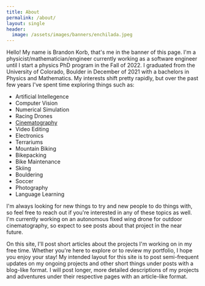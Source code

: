 ```yaml
---
title: About
permalink: /about/
layout: single
header:
  image: /assets/images/banners/enchilada.jpeg
---
```


Hello!  My name is Brandon Korb, that's me in the banner of this page.  I'm a physicist/mathematician/engineer currently working as a software engineer until I start a physics PhD program in the Fall of 2022.  I graduated from the University of Colorado, Boulder in December of 2021 with a bachelors in Physics and Mathematics.  My interests shift pretty rapidly, but over the past few years I've spent time exploring things such as:
 - Artificial Intellegence
 - Computer Vision
 - Numerical Simulation
 - Racing Drones
 - [Cinematography](/tags/#cinematography)
 - Video Editing
 - Electronics
 - Terrariums
 - Mountain Biking
 - Bikepacking
 - Bike Maintenance
 - Skiing
 - Bouldering
 - Soccer
 - Photography
 - Language Learning

I'm always looking for new things to try and new people to do things with, so feel free to reach out if you're interested in any of these topics as well.  I'm currently working on an autonomous fixed wing drone for outdoor cinematography, so expect to see posts about that project in the near future.

On this site, I'll post short articles about the projects I'm working on in my free time. Whether you're here to explore or to review my portfolio, I hope you enjoy your stay!  My intended layout for this site is to post semi-frequent updates on my ongoing projects and other short things under posts with a blog-like format.  I will post longer, more detailed descriptions of my projects and adventures under their respective pages with an article-like format.